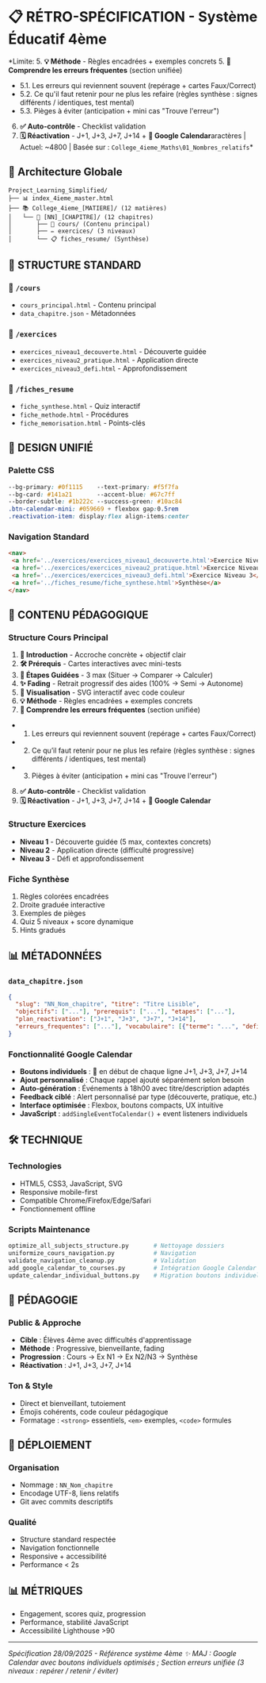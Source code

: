# 📋 RÉTRO-SPÉCIFICATION - Système Éducatif 4ème
*Limite: 5. **💡 Méthode** - Règles encadrées + exemples concrets
5. **🧠 Comprendre les erreurs fréquentes** (section unifiée)
   - 5.1. Les erreurs qui reviennent souvent (repérage + cartes Faux/Correct)
   - 5.2. Ce qu'il faut retenir pour ne plus les refaire (règles synthèse : signes différents / identiques, test mental)
   - 5.3. Pièges à éviter (anticipation + mini cas "Trouve l'erreur")
6. **✅ Auto-contrôle** - Checklist validation
7. **🗓️ Réactivation** - J+1, J+3, J+7, J+14 + **📅 Google Calendar**aractères | Actuel: ~4800 | Basée sur : `College_4ieme_Maths\01_Nombres_relatifs`*

## 🎯 **Architecture Globale**
```
Project_Learning_Simplified/
├── 📊 index_4ieme_master.html
├── 📚 College_4ieme_[MATIERE]/ (12 matières)
│   └── 📖 [NN]_[CHAPITRE]/ (12 chapitres)
│       ├── 📝 cours/ (Contenu principal)
│       ├── ✏️ exercices/ (3 niveaux)
│       └── 📋 fiches_resume/ (Synthèse)
```

## 📖 **STRUCTURE STANDARD**

### **📂 `/cours`**
- `cours_principal.html` - Contenu principal
- `data_chapitre.json` - Métadonnées

### **📂 `/exercices`**
- `exercices_niveau1_decouverte.html` - Découverte guidée
- `exercices_niveau2_pratique.html` - Application directe  
- `exercices_niveau3_defi.html` - Approfondissement

### **📂 `/fiches_resume`**
- `fiche_synthese.html` - Quiz interactif
- `fiche_methode.html` - Procédures
- `fiche_memorisation.html` - Points-clés

## 🎨 **DESIGN UNIFIÉ**

### **Palette CSS**
```css
--bg-primary: #0f1115    --text-primary: #f5f7fa
--bg-card: #141a21       --accent-blue: #67c7ff
--border-subtle: #1b222c --success-green: #10ac84
.btn-calendar-mini: #059669 + flexbox gap:0.5rem
.reactivation-item: display:flex align-items:center
```

### **Navigation Standard**
```html
<nav>
 <a href='../exercices/exercices_niveau1_decouverte.html'>Exercice Niveau 1</a>
 <a href='../exercices/exercices_niveau2_pratique.html'>Exercice Niveau 2</a>
 <a href='../exercices/exercices_niveau3_defi.html'>Exercice Niveau 3</a>
 <a href='../fiches_resume/fiche_synthese.html'>Synthèse</a>
</nav>
```

## 📝 **CONTENU PÉDAGOGIQUE**

### **Structure Cours Principal**
1. **🎯 Introduction** - Accroche concrète + objectif clair
2. **🛠️ Prérequis** - Cartes interactives avec mini-tests
3. **🚶 Étapes Guidées** - 3 max (Situer → Comparer → Calculer)
4. **✨ Fading** - Retrait progressif des aides (100% → Semi → Autonome)
5. **🎨 Visualisation** - SVG interactif avec code couleur
6. **💡 Méthode** - Règles encadrées + exemples concrets
7. **🧠 Comprendre les erreurs fréquentes** (section unifiée)
  - 1. Les erreurs qui reviennent souvent (repérage + cartes Faux/Correct)
  - 2. Ce qu’il faut retenir pour ne plus les refaire (règles synthèse : signes différents / identiques, test mental)
  - 3. Pièges à éviter (anticipation + mini cas "Trouve l'erreur")
8. **✅ Auto-contrôle** - Checklist validation
9. **🗓️ Réactivation** - J+1, J+3, J+7, J+14 + **📅 Google Calendar**

### **Structure Exercices**
- **Niveau 1** - Découverte guidée (5 max, contextes concrets)
- **Niveau 2** - Application directe (difficulté progressive)
- **Niveau 3** - Défi et approfondissement

### **Fiche Synthèse**
1. Règles colorées encadrées
2. Droite graduée interactive
3. Exemples de pièges
4. Quiz 5 niveaux + score dynamique
5. Hints gradués

## 📊 **MÉTADONNÉES**

### **`data_chapitre.json`**
```json
{
  "slug": "NN_Nom_chapitre", "titre": "Titre Lisible",
  "objectifs": ["..."], "prerequis": ["..."], "etapes": ["..."],
  "plan_reactivation": ["J+1", "J+3", "J+7", "J+14"],
  "erreurs_frequentes": ["..."], "vocabulaire": [{"terme": "...", "definition": "..."}]
}
```

### **Fonctionnalité Google Calendar** 
- **Boutons individuels** : 📅 en début de chaque ligne J+1, J+3, J+7, J+14
- **Ajout personnalisé** : Chaque rappel ajouté séparément selon besoin
- **Auto-génération** : Événements à 18h00 avec titre/description adaptés
- **Feedback ciblé** : Alert personnalisé par type (découverte, pratique, etc.)
- **Interface optimisée** : Flexbox, boutons compacts, UX intuitive
- **JavaScript** : `addSingleEventToCalendar()` + event listeners individuels

## 🛠️ **TECHNIQUE**

### **Technologies**
- HTML5, CSS3, JavaScript, SVG
- Responsive mobile-first
- Compatible Chrome/Firefox/Edge/Safari
- Fonctionnement offline

### **Scripts Maintenance**
```python
optimize_all_subjects_structure.py       # Nettoyage dossiers
uniformize_cours_navigation.py           # Navigation
validate_navigation_cleanup.py           # Validation
add_google_calendar_to_courses.py        # Intégration Google Calendar
update_calendar_individual_buttons.py    # Migration boutons individuels
```

## 🎯 **PÉDAGOGIE**

### **Public & Approche**
- **Cible** : Élèves 4ème avec difficultés d'apprentissage
- **Méthode** : Progressive, bienveillante, fading
- **Progression** : Cours → Ex N1 → Ex N2/N3 → Synthèse
- **Réactivation** : J+1, J+3, J+7, J+14

### **Ton & Style**
- Direct et bienveillant, tutoiement
- Émojis cohérents, code couleur pédagogique
- Formatage : `<strong>` essentiels, `<em>` exemples, `<code>` formules

## 🚀 **DÉPLOIEMENT**

### **Organisation**
- Nommage : `NN_Nom_chapitre`
- Encodage UTF-8, liens relatifs
- Git avec commits descriptifs

### **Qualité**
- Structure standard respectée
- Navigation fonctionnelle
- Responsive + accessibilité
- Performance < 2s

## 📊 **MÉTRIQUES**
- Engagement, scores quiz, progression
- Performance, stabilité JavaScript
- Accessibilité Lighthouse >90

---
*Spécification 28/09/2025 - Référence système 4ème*
*✨ MAJ : Google Calendar avec boutons individuels optimisés ; Section erreurs unifiée (3 niveaux : repérer / retenir / éviter)*